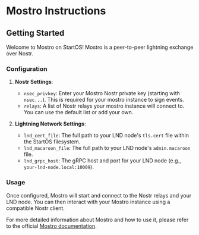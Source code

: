 # Mostro Instructions

## Getting Started

Welcome to Mostro on StartOS! Mostro is a peer-to-peer lightning exchange over Nostr.

### Configuration

1.  **Nostr Settings**:
    *   `nsec_privkey`: Enter your Mostro Nostr private key (starting with `nsec...`). This is required for your mostro instance to sign events.
    *   `relays`: A list of Nostr relays your mostro instance will connect to. You can use the default list or add your own.

2.  **Lightning Network Settings**:
    *   `lnd_cert_file`: The full path to your LND node's `tls.cert` file within the StartOS filesystem.
    *   `lnd_macaroon_file`: The full path to your LND node's `admin.macaroon` file.
    *   `lnd_grpc_host`: The gRPC host and port for your LND node (e.g., `your-lnd-node.local:10009`).

### Usage

Once configured, Mostro will start and connect to the Nostr relays and your LND node. You can then interact with your Mostro instance using a compatible Nostr client.

For more detailed information about Mostro and how to use it, please refer to the official [Mostro documentation](https://github.com/MostroP2P/mostro). 